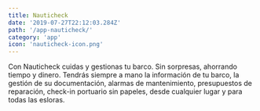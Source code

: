 ```yaml
---
title: Nauticheck
date: '2019-07-27T22:12:03.284Z'
path: '/app-nauticheck/'
category: 'app'
icon: 'nauticheck-icon.png'
---
```


Con Nauticheck cuidas y gestionas tu barco. Sin sorpresas, ahorrando tiempo y dinero. Tendrás siempre a mano la información de tu barco, la gestión de su documentación, alarmas de mantenimiento, presupuestos de reparación, check-in portuario sin papeles, desde cualquier lugar y para todas las esloras.

